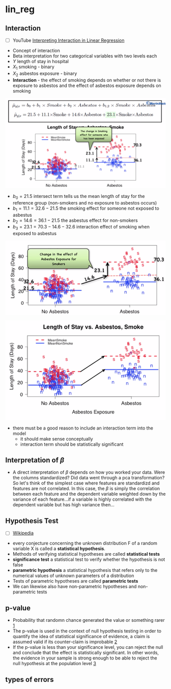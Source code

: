 # lin_reg

## Interaction

- [ ] YouTube [Interpreting Interaction in Linear Regression](https://www.youtube.com/watch?v=vZUtDJbzFRQ)

* Concept of interaction
* Beta interpretation for two categorical variables with two levels each
* $Y$ length of stay in hospital
* $X_1$ smoking - binary
* $X_2$ asbestos exposure - binary
* **Interaction** - the effect of smoking depends on whether or not there is exposure to asbestos and the effect of asbestos exposure depends on smoking

![ ](lin_reg.png)

* $b_0 = 21.5$ intersect term tells us the mean length of stay for the reference group (non-smokers and no exposure to asbestos occurs)
* $b_1 = 11.1 = 32.6 - 21.5$ the smoking effect for someone not exposed to asbestus
* $b_2 = 14.6 = 36.1 - 21.5$ the asbestus effect for non-smokers
* $b_3 = 23.1 = 70.3 - 14.6 - 32.6$ interaction effect of smoking when exposed to asbestus

![ ](interactions.png)

![ ](no_interactions.png)

* there must be a good reason to include an interaction term into the model
   - it should make sense conceptually
   - interaction term should be statistically significant

## Interpretation of $\beta$

* A direct interpretation of $\beta$ depends on how you worked your data. Were the columns standardized? Did data went through a pca transformation? So let's think of the simplest case where features are standardizd and features are not correlated. In this case, the $\beta$ is simply the correlation between each feature and the dependent variable weighted down by the variance of each feature...if a variable is highly correlated with the dependent variable but has high variance then...

## Hypothesis Test

- [ ] [Wikipedia](https://en.wikipedia.org/wiki/P-value)

 * every conjecture concerning the unknown distribution F of a random variable X is called a **statistical hypothesis**. 
 * Methods of verifying statistical hypotheses are called **statistical tests**
 * **significance test** a statistical test to verify whether the hypothesis is not false
 * **parametric hypothesis** a statistical hypothesis that refers only to the numerical values of unknown parameters of a distribution
 * Tests of parametric hypotheses are called **parametric tests** 
 * We can likewise also have non-parametric hypotheses and non-parametric tests

## p-value

* Probability that randomn chance generated the value or something rarer [1](https://www.youtube.com/watch?v=5Z9OIYA8He8&feature=emb_rel_pause)
* The p-value is used in the context of null hypothesis testing in order to quantify the idea of statistical significance of evidence, a claim is assumed valid if its counter-claim is improbable [2](https://en.wikipedia.org/wiki/P-value)
* If the p-value is less than your significance level, you can reject the null and conclude that the effect is statistically significant. In other words, the evidence in your sample is strong enough to be able to reject the null hypothesis at the population level [3](https://statisticsbyjim.com/hypothesis-testing/statistical-hypothesis-testing-overview/)

## types of errors
